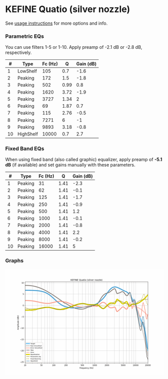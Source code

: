 # KEFINE Quatio (silver nozzle)
See [usage instructions](https://github.com/jaakkopasanen/AutoEq#usage) for more options and info.

### Parametric EQs
You can use filters 1-5 or 1-10. Apply preamp of -2.1 dB or -2.8 dB, respectively.

|   # | Type      |   Fc (Hz) |    Q |   Gain (dB) |
|-----|-----------|-----------|------|-------------|
|   1 | LowShelf  |       105 | 0.7  |        -1.6 |
|   2 | Peaking   |       172 | 1.5  |        -1.8 |
|   3 | Peaking   |       502 | 0.99 |         0.8 |
|   4 | Peaking   |      1620 | 3.72 |        -1.9 |
|   5 | Peaking   |      3727 | 1.34 |         2   |
|   6 | Peaking   |        69 | 1.87 |         0.7 |
|   7 | Peaking   |       115 | 2.76 |        -0.5 |
|   8 | Peaking   |      7271 | 6    |        -1   |
|   9 | Peaking   |      9893 | 3.18 |        -0.8 |
|  10 | HighShelf |     10000 | 0.7  |         2.7 |

### Fixed Band EQs
When using fixed band (also called graphic) equalizer, apply preamp of **-5.1 dB** (if available) and set gains manually with these parameters.

|   # | Type    |   Fc (Hz) |    Q |   Gain (dB) |
|-----|---------|-----------|------|-------------|
|   1 | Peaking |        31 | 1.41 |        -2.3 |
|   2 | Peaking |        62 | 1.41 |        -0.1 |
|   3 | Peaking |       125 | 1.41 |        -1.7 |
|   4 | Peaking |       250 | 1.41 |        -0.9 |
|   5 | Peaking |       500 | 1.41 |         1.2 |
|   6 | Peaking |      1000 | 1.41 |        -0.1 |
|   7 | Peaking |      2000 | 1.41 |        -0.8 |
|   8 | Peaking |      4000 | 1.41 |         2.2 |
|   9 | Peaking |      8000 | 1.41 |        -0.2 |
|  10 | Peaking |     16000 | 1.41 |         5   |

### Graphs
![](./KEFINE%20Quatio%20(silver%20nozzle).png)
